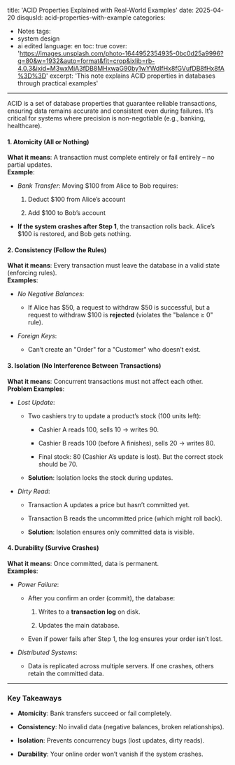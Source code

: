 title: 'ACID Properties Explained with Real-World Examples'
date: 2025-04-20
disqusId: acid-properties-with-example
categories:
- Notes
tags:
- system design
- ai edited
language: en
toc: true
cover: 'https://images.unsplash.com/photo-1644952354935-0bc0d25a9996?q=80&w=1932&auto=format&fit=crop&ixlib=rb-4.0.3&ixid=M3wxMjA3fDB8MHxwaG90by1wYWdlfHx8fGVufDB8fHx8fA%3D%3D'
excerpt: 'This note explains ACID properties in databases through practical examples'
---

ACID is a set of database properties that guarantee reliable transactions, ensuring data remains accurate and consistent even during failures. It’s critical for systems where precision is non-negotiable (e.g., banking, healthcare).


#### **1\. Atomicity (All or Nothing)**

**What it means**: A transaction must complete entirely or fail entirely – no partial updates.  
**Example**:

*   _Bank Transfer_: Moving $100 from Alice to Bob requires:
    
    1.  Deduct $100 from Alice’s account
        
    2.  Add $100 to Bob’s account
        
*   **If the system crashes after Step 1**, the transaction rolls back. Alice’s $100 is restored, and Bob gets nothing.
    

#### **2\. Consistency (Follow the Rules)**

**What it means**: Every transaction must leave the database in a valid state (enforcing rules).  
**Examples**:

*   _No Negative Balances_:
    
    *   If Alice has $50, a request to withdraw $50 is successful, but a request to withdraw $100 is **rejected** (violates the "balance ≥ 0" rule).
        
*   _Foreign Keys_:
    
    *   Can’t create an "Order" for a "Customer" who doesn’t exist.
        

#### **3\. Isolation (No Interference Between Transactions)**

**What it means**: Concurrent transactions must not affect each other.  
**Problem Examples**:

*   _Lost Update_:
    
    *   Two cashiers try to update a product’s stock (100 units left):
        
        *   Cashier A reads 100, sells 10 → writes 90.
            
        *   Cashier B reads 100 (before A finishes), sells 20 → writes 80.
            
        *   Final stock: 80 (Cashier A’s update is lost). But the correct stock should be 70.
            
    *   **Solution**: Isolation locks the stock during updates.
        
*   _Dirty Read_:
    
    *   Transaction A updates a price but hasn’t committed yet.
        
    *   Transaction B reads the uncommitted price (which might roll back).
        
    *   **Solution**: Isolation ensures only committed data is visible.
        

#### **4\. Durability (Survive Crashes)**

**What it means**: Once committed, data is permanent.  
**Examples**:

*   _Power Failure_:
    
    *   After you confirm an order (commit), the database:
        
        1.  Writes to a **transaction log** on disk.
            
        2.  Updates the main database.
            
    *   Even if power fails after Step 1, the log ensures your order isn’t lost.
        
*   _Distributed Systems_:
    
    *   Data is replicated across multiple servers. If one crashes, others retain the committed data.
        

* * *

### **Key Takeaways**

*   **Atomicity**: Bank transfers succeed or fail completely.
    
*   **Consistency**: No invalid data (negative balances, broken relationships).
    
*   **Isolation**: Prevents concurrency bugs (lost updates, dirty reads).
    
*   **Durability**: Your online order won’t vanish if the system crashes.

